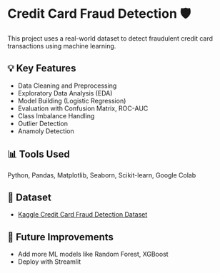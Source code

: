 # Credit Card Fraud Detection 🛡️

This project uses a real-world dataset to detect fraudulent credit card transactions using machine learning.

## 💡 Key Features
- Data Cleaning and Preprocessing
- Exploratory Data Analysis (EDA)
- Model Building (Logistic Regression)
- Evaluation with Confusion Matrix, ROC-AUC
- Class Imbalance Handling
- Outlier Detection
- Anamoly Detection

## 📊 Tools Used
Python, Pandas, Matplotlib, Seaborn, Scikit-learn, Google Colab

## 📁 Dataset
- [Kaggle Credit Card Fraud Detection Dataset](https://www.kaggle.com/datasets/mlg-ulb/creditcardfraud)

## 🚀 Future Improvements
- Add more ML models like Random Forest, XGBoost
- Deploy with Streamlit
